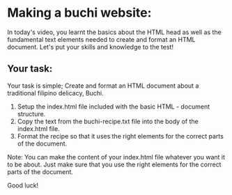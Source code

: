 # Making a buchi website:

In today's video, you learnt the basics about the HTML head as well as the fundamental text elements needed to create and format an HTML document. Let's put your skills and knowledge to the test!

## Your task:
Your task is simple; Create and format an HTML document about a traditional filipino delicacy, Buchi. 

 1. Setup the index.html file included with the basic HTML - document structure. 
 2. Copy the text from the buchi-recipe.txt file into the body of the index.html file. 
 3. Format the recipe so that it uses the right elements for the correct parts of the document. 

Note: You can make the content of your index.html file whatever you want it to be about. Just make sure that you use the right elements for the correct parts of the document. 

Good luck!
